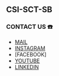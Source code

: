 ## CSI-SCT-SB
### CONTACT US ☎️
- [MAIL](mailto:csi@sctce.ac.in)
- [INSTAGRAM](https://instagram.com/csisctsb?igshid=YmMyMTA2M2Y=)
- [FACEBOOK]
- [YOUTUBE](https://youtube.com/channel/UCiAFo7cXC7KAQ13Lsf8oq6g)
- [LINKEDIN](https://www.linkedin.com/mwlite/company/csi-sct-sb)
<!--
**CSI-SCT-SB/CSI-SCT-SB** is a ✨ _special_ ✨ repository because its `README.md` (this file) appears on your GitHub profile.

Here are some ideas to get you started:

- 🔭 I’m currently working on ...
- 🌱 I’m currently learning ...
- 👯 I’m looking to collaborate on ...
- 🤔 I’m looking for help with ...
- 💬 Ask me about ...
- 📫 How to reach me: ...
- 😄 Pronouns: ...
- ⚡ Fun fact: ...
-->
